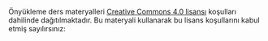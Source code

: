 Önyükleme ders materyalleri [Creative Commons 4.0 lisansı](
https://creativecommons.org/licenses/by-nc-nd/4.0/)  koşulları dahilinde dağıtılmaktadır. Bu materyali kullanarak bu lisans koşullarını kabul etmiş sayılırsınız: 
